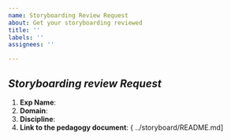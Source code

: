 ```yaml
---
name: Storyboarding Review Request
about: Get your storyboarding reviewed
title: ''
labels: ''
assignees: ''

---
```


## *Storyboarding review Request*

1. **Exp Name**:<!--Name of the experiment-->
2. **Domain**:<!-- Domain of the experiment-->
3. **Discipline**:<!-- Discipline of the experiment-->
4. **Link to the pedagogy document**: { ../storyboard/README.md]
